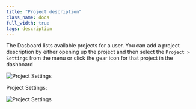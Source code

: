 ```yaml
---
title: "Project description"
class_name: docs
full_width: true
tags: description
---
```


The Dasboard lists available projects for a user. You can add a project description by either opening up the project and then select the `Project > Settings` from the menu or click the gear icon for that project in the dashboard

![Project Settings](/img/docs/console-screen1.png)

Project Settings:

![Project Settings](/img/docs/project-settings.png)



